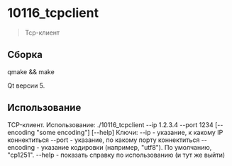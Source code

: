 # 10116_tcpclient
> Tcp-клиент
## Сборка
qmake && make

Qt версии 5.

## Использование

TCP-клиент.
Использование:
	./10116_tcpclient --ip 1.2.3.4 --port 1234 [--encoding "some encoding"] [--help]
Ключи:
	--ip <IP> - указание, к какому IP коннектиться
	--port <port> - указание, по какому порту коннектиться
	--encoding <encoding> - указание кодировки (например, "utf8"). По умолчанию, "cp1251".
	--help - показать справку по использованию (и тут же выйти)

